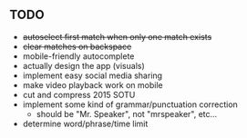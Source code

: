 ## TODO

- ~~autoselect first match when only one match exists~~
- ~~clear matches on backspace~~
- mobile-friendly autocomplete
- actually design the app (visuals)
- implement easy social media sharing
- make video playback work on mobile
- cut and compress 2015 SOTU
- implement some kind of grammar/punctuation correction
	- should be "Mr. Speaker", not "mrspeaker", etc...
- determine word/phrase/time limit
